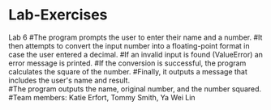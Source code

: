 # Lab-Exercises
Lab 6
#The program prompts the user to enter their name and a number. 
#It then attempts to convert the input number into a floating-point format in case the user entered a decimal. 
#If an invalid input is found (ValueError) an error message is printed.
#If the conversion is successful, the program calculates the square of the number. 
#Finally, it outputs a message that includes the user's name and result.  
#The program outputs the name, original number, and the number squared.
#Team members: Katie Erfort, Tommy Smith, Ya Wei Lin
